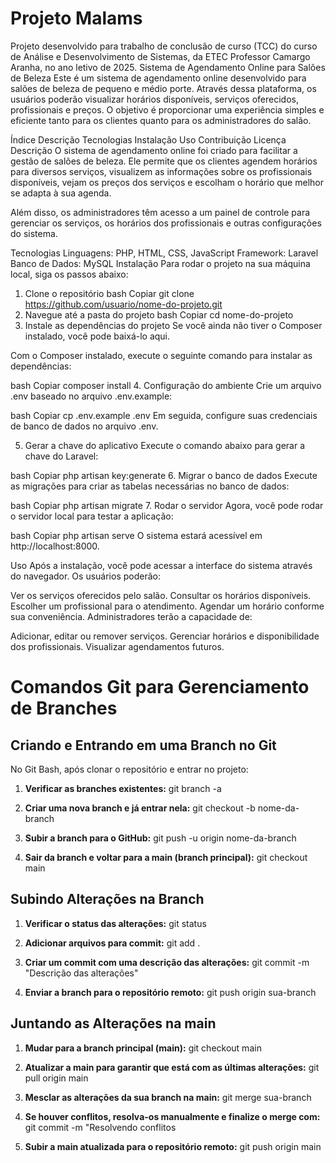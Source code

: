 # Projeto Malams
Projeto desenvolvido para trabalho de conclusão de curso (TCC) do curso de Análise e Desenvolvimento de Sistemas, da ETEC Professor Camargo Aranha, no ano letivo de 2025.
Sistema de Agendamento Online para Salões de Beleza
Este é um sistema de agendamento online desenvolvido para salões de beleza de pequeno e médio porte. Através dessa plataforma, os usuários poderão visualizar horários disponíveis, serviços oferecidos, profissionais e preços. O objetivo é proporcionar uma experiência simples e eficiente tanto para os clientes quanto para os administradores do salão.

Índice
Descrição
Tecnologias
Instalação
Uso
Contribuição
Licença
Descrição
O sistema de agendamento online foi criado para facilitar a gestão de salões de beleza. Ele permite que os clientes agendem horários para diversos serviços, visualizem as informações sobre os profissionais disponíveis, vejam os preços dos serviços e escolham o horário que melhor se adapta à sua agenda.

Além disso, os administradores têm acesso a um painel de controle para gerenciar os serviços, os horários dos profissionais e outras configurações do sistema.

Tecnologias
Linguagens: PHP, HTML, CSS, JavaScript
Framework: Laravel
Banco de Dados: MySQL
Instalação
Para rodar o projeto na sua máquina local, siga os passos abaixo:

1. Clone o repositório
bash
Copiar
git clone https://github.com/usuario/nome-do-projeto.git
2. Navegue até a pasta do projeto
bash
Copiar
cd nome-do-projeto
3. Instale as dependências do projeto
Se você ainda não tiver o Composer instalado, você pode baixá-lo aqui.

Com o Composer instalado, execute o seguinte comando para instalar as dependências:

bash
Copiar
composer install
4. Configuração do ambiente
Crie um arquivo .env baseado no arquivo .env.example:

bash
Copiar
cp .env.example .env
Em seguida, configure suas credenciais de banco de dados no arquivo .env.

5. Gerar a chave do aplicativo
Execute o comando abaixo para gerar a chave do Laravel:

bash
Copiar
php artisan key:generate
6. Migrar o banco de dados
Execute as migrações para criar as tabelas necessárias no banco de dados:

bash
Copiar
php artisan migrate
7. Rodar o servidor
Agora, você pode rodar o servidor local para testar a aplicação:

bash
Copiar
php artisan serve
O sistema estará acessível em http://localhost:8000.

Uso
Após a instalação, você pode acessar a interface do sistema através do navegador. Os usuários poderão:

Ver os serviços oferecidos pelo salão.
Consultar os horários disponíveis.
Escolher um profissional para o atendimento.
Agendar um horário conforme sua conveniência.
Administradores terão a capacidade de:

Adicionar, editar ou remover serviços.
Gerenciar horários e disponibilidade dos profissionais.
Visualizar agendamentos futuros.
# Comandos Git para Gerenciamento de Branches

## Criando e Entrando em uma Branch no Git

No Git Bash, após clonar o repositório e entrar no projeto:

1. **Verificar as branches existentes:**
   git branch -a

2. **Criar uma nova branch e já entrar nela:**
   git checkout -b nome-da-branch
   
3. **Subir a branch para o GitHub:**
   git push -u origin nome-da-branch
     
4. **Sair da branch e voltar para a main (branch principal):**
   git checkout main
   
## Subindo Alterações na Branch

1. **Verificar o status das alterações:**
   git status
   
2. **Adicionar arquivos para commit:**
   git add .
   
3. **Criar um commit com uma descrição das alterações:**
   git commit -m "Descrição das alterações"
   
4. **Enviar a branch para o repositório remoto:**
   git push origin sua-branch

## Juntando as Alterações na main

1. **Mudar para a branch principal (main):**
   git checkout main
   
2. **Atualizar a main para garantir que está com as últimas alterações:**
   git pull origin main
   
4. **Mesclar as alterações da sua branch na main:**
   git merge sua-branch
   
5. **Se houver conflitos, resolva-os manualmente e finalize o merge com:**
   git commit -m "Resolvendo conflitos
   
7. **Subir a main atualizada para o repositório remoto:**
  git push origin main
   

